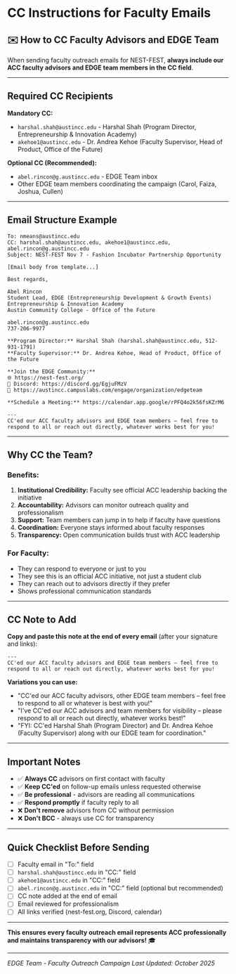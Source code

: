 # CC Instructions for Faculty Emails

## ✉️ How to CC Faculty Advisors and EDGE Team

When sending faculty outreach emails for NEST-FEST, **always include our ACC faculty advisors and EDGE team members in the CC field**.

---

## Required CC Recipients

**Mandatory CC:**
- `harshal.shah@austincc.edu` - Harshal Shah (Program Director, Entrepreneurship & Innovation Academy)
- `akehoe1@austincc.edu` - Dr. Andrea Kehoe (Faculty Supervisor, Head of Product, Office of the Future)

**Optional CC (Recommended):**
- `abel.rincon@g.austincc.edu` - EDGE Team inbox
- Other EDGE team members coordinating the campaign (Carol, Faiza, Joshua, Cullen)

---

## Email Structure Example

```
To: nmeans@austincc.edu
CC: harshal.shah@austincc.edu, akehoe1@austincc.edu, abel.rincon@g.austincc.edu
Subject: NEST-FEST Nov 7 - Fashion Incubator Partnership Opportunity

[Email body from template...]

Best regards,

Abel Rincon
Student Lead, EDGE (Entrepreneurship Development & Growth Events)
Entrepreneurship & Innovation Academy
Austin Community College - Office of the Future

abel.rincon@g.austincc.edu
737-206-9977

**Program Director:** Harshal Shah (harshal.shah@austincc.edu, 512-931-1791)
**Faculty Supervisor:** Dr. Andrea Kehoe, Head of Product, Office of the Future

**Join the EDGE Community:**
🌐 https://nest-fest.org/
💬 Discord: https://discord.gg/EgjuFMzV
📱 https://austincc.campuslabs.com/engage/organization/edgeteam

**Schedule a Meeting:** https://calendar.app.google/rPFQ4o2k56fsKZrM6

---
CC'ed our ACC faculty advisors and EDGE team members – feel free to
respond to all or reach out directly, whatever works best for you!
```

---

## Why CC the Team?

### Benefits:
1. **Institutional Credibility:** Faculty see official ACC leadership backing the initiative
2. **Accountability:** Advisors can monitor outreach quality and professionalism
3. **Support:** Team members can jump in to help if faculty have questions
4. **Coordination:** Everyone stays informed about faculty responses
5. **Transparency:** Open communication builds trust with ACC leadership

### For Faculty:
- They can respond to everyone or just to you
- They see this is an official ACC initiative, not just a student club
- They can reach out to advisors directly if they prefer
- Shows professional communication standards

---

## CC Note to Add

**Copy and paste this note at the end of every email** (after your signature and links):

```
---
CC'ed our ACC faculty advisors and EDGE team members – feel free to
respond to all or reach out directly, whatever works best for you!
```

**Variations you can use:**
- "CC'ed our ACC faculty advisors, other EDGE team members – feel free to respond to all or whatever is best with you!"
- "I've CC'ed our ACC advisors and team members for visibility – please respond to all or reach out directly, whatever works best!"
- "FYI: CC'ed Harshal Shah (Program Director) and Dr. Andrea Kehoe (Faculty Supervisor) along with our EDGE team for coordination."

---

## Important Notes

- ✅ **Always CC** advisors on first contact with faculty
- ✅ **Keep CC'ed** on follow-up emails unless requested otherwise
- ✅ **Be professional** - advisors are reading all communications
- ✅ **Respond promptly** if faculty reply to all
- ❌ **Don't remove** advisors from CC without permission
- ❌ **Don't BCC** - always use CC for transparency

---

## Quick Checklist Before Sending

- [ ] Faculty email in "To:" field
- [ ] `harshal.shah@austincc.edu` in "CC:" field
- [ ] `akehoe1@austincc.edu` in "CC:" field
- [ ] `abel.rincon@g.austincc.edu` in "CC:" field (optional but recommended)
- [ ] CC note added at the end of email
- [ ] Email reviewed for professionalism
- [ ] All links verified (nest-fest.org, Discord, calendar)

---

**This ensures every faculty outreach email represents ACC professionally and maintains transparency with our advisors!** 🎓

---

*EDGE Team - Faculty Outreach Campaign*
*Last Updated: October 2025*
